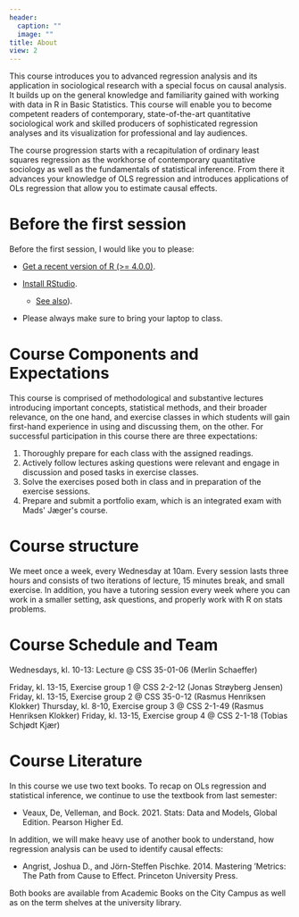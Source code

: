 ```yaml
---
header:
  caption: ""
  image: ""
title: About
view: 2
---
```


This course introduces you to advanced regression analysis and its application in sociological research with a special focus on causal analysis. It builds up on the general knowledge and familiarity gained with working with data in R 
in Basic Statistics. This course will enable you to become competent readers of contemporary, state-of-the-art 
quantitative sociological work and skilled producers of sophisticated regression analyses and its visualization for professional and lay audiences.

The course progression starts with a recapitulation of ordinary least squares regression as the workhorse of 
contemporary quantitative sociology as well as the fundamentals of statistical inference. From there it advances your knowledge of OLS regression and introduces applications of OLs regression that allow you to estimate causal effects.

# Before the first session

Before the first session, I would like you to please:

- [Get a recent version of R (>= 4.0.0)](https://mirrors.dotsrc.org/cran/).

- [Install RStudio](https://rstudio.com/products/rstudio/download/#download).
  + [See also](https://psyteachr.github.io/msc-data-skills/installingr.html#installing-base-r)). 
  
- Please always make sure to bring your laptop to class.

# Course Components and Expectations 

This course is comprised of methodological and substantive lectures introducing important 
concepts, statistical methods, and their broader relevance, on the one hand, and exercise classes in 
which students will gain first-hand experience in using and discussing them, on the other. For successful participation in this course there are three expectations: 

1. Thoroughly prepare for each class with the assigned readings. 
2. Actively follow lectures asking questions were relevant and engage in discussion and posed tasks in exercise classes. 
3. Solve the exercises posed both in class and in preparation of the exercise sessions.
3. Prepare and submit a portfolio exam, which is an integrated exam with Mads' Jæger's course.

# Course structure

We meet once a week, every Wednesday at 10am. Every session lasts three hours and consists of two iterations of lecture, 15 minutes break, and small exercise. In addition, you have a tutoring session every week where you can work in a smaller setting, ask questions, and properly work with R on stats problems.

# Course Schedule and Team

Wednesdays, kl. 10-13: Lecture @ CSS 35-01-06 (Merlin Schaeffer) 

Friday, kl. 13-15, Exercise group 1 @ CSS 2-2-12 (Jonas Strøyberg Jensen)
Friday, kl. 13-15, Exercise group 2 @ CSS 35-0-12 (Rasmus Henriksen Klokker)
Thursday, kl. 8-10, Exercise group 3 @ CSS 2-1-49 (Rasmus Henriksen Klokker)
Friday, kl. 13-15, Exercise group 4 @ CSS 2-1-18 (Tobias Schjødt Kjær)

# Course Literature 
In this course we use two text books. To recap on OLs regression and statistical inference, we continue to use the textbook from last semester:
- Veaux, De, Velleman, and Bock. 2021. Stats: Data and Models, Global Edition. Pearson Higher Ed.

In addition, we will make heavy use of another book to understand, how regression analysis can be used to identify causal effects:
- Angrist, Joshua D., and Jörn-Steffen Pischke. 2014. Mastering ’Metrics: The Path from Cause to Effect. Princeton University Press.

Both books are available from Academic Books on the City Campus as well as on the term 
shelves at the university library.


